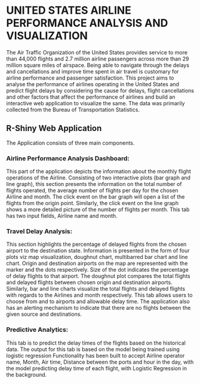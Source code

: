 # UNITED STATES AIRLINE PERFORMANCE ANALYSIS AND VISUALIZATION   
 
The Air Traffic Organization of the United States provides service to more than 44,000 flights and 2.7 million airline passengers across more than 29 million square miles of airspace. Being able to navigate through the delays and cancellations and improve time spent in air travel is customary for airline performance and passenger satisfaction. 
This project aims to analyse the performance of airlines operating in the United States and predict flight delays by considering the cause for delays, flight cancellations and other factors that affect the performance of airlines and build an interactive web application to visualize the same. The data was primarily collected from the Bureau of Transportation Statistics. 
 
## R-Shiny Web Application 
The Application consists of three main components. 
### Airline Performance Analysis Dashboard:  
This part of the application depicts the information about the monthly flight operations of the Airline. Consisting of two interactive plots (bar graph and line graph), this section presents the information on the total number of flights operated, the average number of flights per day for the chosen Airline and month. The click event on the bar graph will open a list of the flights from the origin point. Similarly, the click event on the line graph shows a more detailed picture of the number of flights per month. This tab has two input fields, Airline name and month.  
 
### Travel Delay Analysis: 
This section highlights the percentage of delayed flights from the chosen airport to the destination state. Information is presented in the form of four plots viz map visualization, doughnut chart, multibarred bar chart and line chart. Origin and destination airports on the map are represented with the marker and the dots respectively. Size of the dot indicates the percentage of delay flights to that airport. The doughnut plot compares the total flights and delayed flights between chosen origin and destination airports. Similarly, bar and line charts visualize the total flights and delayed flights with regards to the Airlines and month respectively. This tab allows users to choose from and to airports and allowable delay time. The application also has an alerting mechanism to indicate that there are no flights between the given source and destinations.  
 
### Predictive Analytics: 
This tab is to predict the delay times of the flights based on the historical data. The output for this tab is based on the model being trained using logistic regression Functionality has been built to accept Airline operator name, Month, Air time, Distance between the ports and hour in the day, with the model predicting delay time of each flight, with Logistic Regression in the background. 
